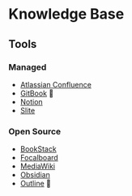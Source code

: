 # Knowledge Base

## Tools

### Managed

- [Atlassian Confluence](/atlassian/confluence.md)
- [GitBook](/gitbook.md) 🌟
- [Notion](/notion.md)
- [Slite](https://slite.com)

### Open Source

- [BookStack](https://bookstackapp.com)
- [Focalboard](/focalboard.md)
- [MediaWiki](/mediawiki.md)
- [Obsidian](/obsidian.md)
- [Outline](/outline/README.md) 🌟

<!--
https://github.com/logseq/logseq
https://dendron.so
https://github.com/joemccann/dillinger
https://boostnote.io
https://notable.app
https://inkdrop.app
https://github.com/GitJournal/GitJournal
https://github.com/foambubble/foam
-->
